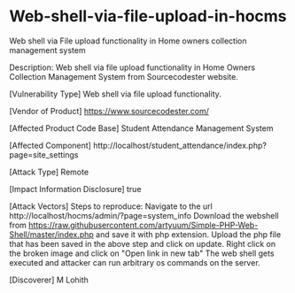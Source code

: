 
# Web-shell-via-file-upload-in-hocms
Web shell via File upload functionality in Home owners collection management system

Description: Web shell via file upload functionality in Home Owners Collection Management System from Sourcecodester website.

[Vulnerability Type] Web shell via file upload functionality.

[Vendor of Product] https://www.sourcecodester.com/

[Affected Product Code Base] Student Attendance Management System

[Affected Component] http://localhost/student_attendance/index.php?page=site_settings

[Attack Type] Remote

[Impact Information Disclosure] true

[Attack Vectors] Steps to reproduce:
Navigate to the url http://localhost/hocms/admin/?page=system_info
Download the webshell from https://raw.githubusercontent.com/artyuum/Simple-PHP-Web-Shell/master/index.php and save it with php extension.
Upload the php file that has been saved in the above step and click on update. 
Right click on the broken image and click on "Open link in new tab"
The web shell gets executed and attacker can run arbitrary os commands on the server. 

[Discoverer] M Lohith



